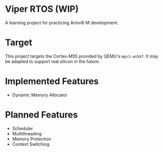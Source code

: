 # Viper RTOS (WIP)

A learning project for practicing Armv8-M development.

# Target

This project targets the Cortex-M55 provided by QEMU's `mps3-an547`. It may be adapted to support real silicon in 
the future.

# Implemented Features

- Dynamic Memory Allocator

# Planned Features

- Scheduler
- Multithreading
- Memory Protection
- Context Switching